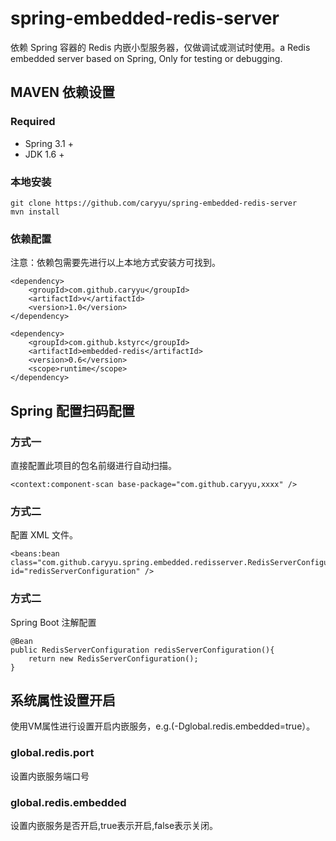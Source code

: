 # spring-embedded-redis-server
依赖 Spring 容器的 Redis 内嵌小型服务器，仅做调试或测试时使用。a Redis embedded server based on Spring, Only for testing or debugging.
## MAVEN 依赖设置
### Required
* Spring 3.1 +
* JDK 1.6 +
### 本地安装
```
git clone https://github.com/caryyu/spring-embedded-redis-server
mvn install
```
### 依赖配置
注意：依赖包需要先进行以上本地方式安装方可找到。
```
<dependency>
    <groupId>com.github.caryyu</groupId>
    <artifactId>v</artifactId>
    <version>1.0</version>
</dependency>

<dependency>
    <groupId>com.github.kstyrc</groupId>
    <artifactId>embedded-redis</artifactId>
    <version>0.6</version>
    <scope>runtime</scope>
</dependency>
```

## Spring 配置扫码配置

### 方式一
直接配置此项目的包名前缀进行自动扫描。
```
<context:component-scan base-package="com.github.caryyu,xxxx" />
```
### 方式二
配置 XML 文件。
```
<beans:bean class="com.github.caryyu.spring.embedded.redisserver.RedisServerConfiguration" id="redisServerConfiguration" />
```
### 方式二
Spring Boot 注解配置
```
@Bean
public RedisServerConfiguration redisServerConfiguration(){
    return new RedisServerConfiguration();
}
```
## 系统属性设置开启
使用VM属性进行设置开启内嵌服务，e.g.(-Dglobal.redis.embedded=true）。  
### global.redis.port
设置内嵌服务端口号
### global.redis.embedded
设置内嵌服务是否开启,true表示开启,false表示关闭。